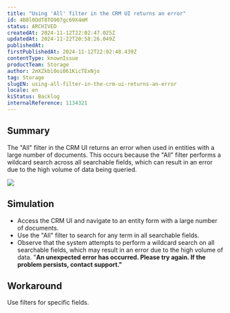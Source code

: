 ```yaml
---
title: "Using 'All' filter in the CRM UI returns an error"
id: 4B8l0OdT8TO907gc69X4mM
status: ARCHIVED
createdAt: 2024-11-12T22:02:47.025Z
updatedAt: 2024-11-22T20:58:26.049Z
publishedAt: 
firstPublishedAt: 2024-11-12T22:02:48.439Z
contentType: knownIssue
productTeam: Storage
author: 2mXZkbi0oi061KicTExNjo
tag: Storage
slugEN: using-all-filter-in-the-crm-ui-returns-an-error
locale: en
kiStatus: Backlog
internalReference: 1134321
---
```


## Summary


The "All" filter in the CRM UI returns an error when used in entities with a large number of documents. This occurs because the "All" filter performs a wildcard search across all searchable fields, which can result in an error due to the high volume of data being queried.

 ![](https://vtexhelp.zendesk.com/attachments/token/iVkKaiAhzADOKFWdMVwXp6vuM/?name=Captura+de+Tela+2024-11-12+a%CC%80s+18.40.15.png)

##

##

## Simulation



- Access the CRM UI and navigate to an entity form with a large number of documents.
- Use the "All" filter to search for any term in all searchable fields.
- Observe that the system attempts to perform a wildcard search on all searchable fields, which may result in an error due to the high volume of data.
"**An unexpected error has occurred. Please try again. If the problem persists, contact support."**


##

## Workaround


Use filters for specific fields.

